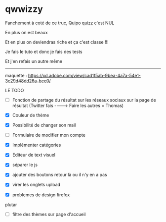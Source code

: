 # qwwizzy

Fanchement à coté de ce truc, Quipo quizz c'est NUL

En plus on est beaux

Et en plus on deviendras riche et ça c'est classe !!!

Je fais le tuto et donc je fais des tests

Et j'en refais un autre même

---


maquette : https://xd.adobe.com/view/cad1f5ab-9bea-4a7a-54e1-3c29d48dd26a-bce0/



LE TODO
- [ ] Fonction de partage du résultat sur les réseaux sociaux sur la page de résultat (Twitter fais ----> Faire les autres = Thomas)

- [x] Couleur de thème

- [x] Possibilité de changer son mail

- [ ] Formulaire de modifier mon compte

- [x] Implémenter catégories

- [x] Editeur de text visuel

- [x] séparer le js
- [x] ajouter des boutons retour là ou il n'y en a pas
- [x] virer les onglets upload
- [x] problemes de design firefox

plutar

- [ ] filtre des thèmes sur page d'accueil
